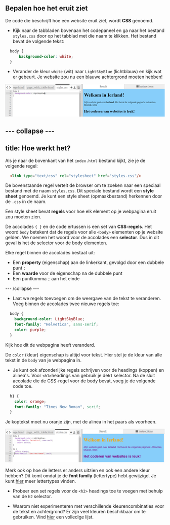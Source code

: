 ## Bepalen hoe het eruit ziet

De code die beschrijft hoe een website eruit ziet, wordt **CSS** genoemd.

- Kijk naar de tabbladen bovenaan het codepaneel en ga naar het bestand `styles.css` door op het tabblad met die naam te klikken. Het bestand bevat de volgende tekst:

```css
  body {
      background-color: white;
  }
```

- Verander de kleur `white` (wit) naar `LightSkyBlue` (lichtblauw) en kijk wat er gebeurt. Je website zou nu een blauwe achtergrond moeten hebben! 

![Example with blue background](images/egFirstCSSbluebg.png)

--- collapse ---
---
title: Hoe werkt het?
---
Als je naar de bovenkant van het `index.html` bestand kijkt, zie je de volgende regel:

```html
  <link type="text/css" rel="stylesheet" href="styles.css"/>
```

De bovenstaande regel vertelt de browser om te zoeken naar een speciaal bestand met de naam `styles.css`. Dit speciale bestand wordt een **style sheet** genoemd. Je kunt een style sheet (opmaakbestand) herkennen door de `.css` in de naam.

Een style sheet bevat **regels** voor hoe elk element op je webpagina eruit zou moeten zien.

De accolades `{ }` en de code ertussen is een set van **CSS-regels**. Het woord `body` betekent dat de regels voor alle `<body>` elementen op je website gelden. We noemen het woord voor de accolades een **selector**. Dus in dit geval is het de selector voor de body elementen.

Elke regel binnen de accolades bestaat uit:

- Een **property** (eigenschap) aan de linkerkant, gevolgd door een dubbele punt `:`
- Een **waarde** voor de eigenschap na de dubbele punt
- Een puntkomma `;` aan het einde

--- /collapse ---

- Laat we regels toevoegen om de weergave van de tekst te veranderen. Voeg binnen de accolades twee nieuwe regels toe:

```css
  body {
    background-color: LightSkyBlue;
    font-family: "Helvetica", sans-serif;
    color: purple;
  }
```

Kijk hoe dit de webpagina heeft veranderd.

De `color` (kleur) eigenschap is altijd voor tekst. Hier stel je de kleur van alle tekst in de `body` van je webpagina in.

- Je kunt ook afzonderlijke regels schrijven voor de headings (koppen) en alinea's. Voor `<h1>`headings van gebruik je de`h1` selector. Na de sluit accolade die de CSS-regel voor de body bevat, voeg je de volgende code toe.

```css
  h1 {
    color: orange;
    font-family: "Times New Roman", serif;
  }
```

Je koptekst moet nu oranje zijn, met de alinea in het paars als voorheen.

![Result of new CSS code](images/egCssColorsFonts.png)

Merk ook op hoe de letters er anders uitzien en ook een andere kleur hebben? Dit komt omdat je de **font family** (lettertype) hebt gewijzigd. Je kunt [hier](http://dojo.soy/web-font-families) meer lettertypes vinden.

- Probeer een set regels voor de `<h2>` headings toe te voegen met behulp van de `h2` selector.

- Waarom niet experimenteren met verschillende kleurencombinaties voor de tekst en achtergrond? Er zijn veel kleuren beschikbaar om te gebruiken. Vind [hier](http://dojo.soy/web-color-names) een volledige lijst.